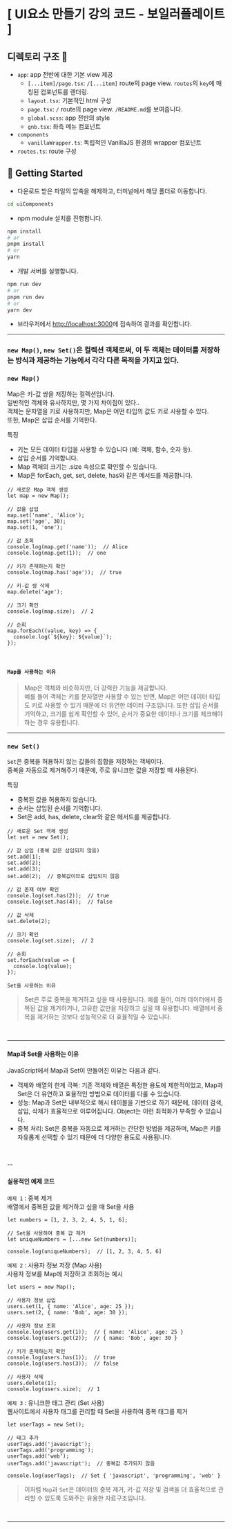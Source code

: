# [ UI요소 만들기 강의 코드 - 보일러플레이트 ]

## 디렉토리 구조 🤔

- `app`: app 전반에 대한 기본 view 제공
  - `[...item]/page.tsx`: `/[...item]` route의 page view. `routes`의 `key`에 매칭된 컴포넌트를 렌더링.
  - `layout.tsx`: 기본적인 html 구성
  - `page.tsx`: `/` route의 page view. `/README.md`를 보여줍니다.
  - `global.scss`: app 전반의 style
  - `gnb.tsx`: 좌측 메뉴 컴포넌트
- `components`
  - `vanillaWrapper.ts`: 독립적인 VanillaJS 환경의 wrapper 컴포넌트
- `routes.ts`: route 구성

## 🛑 Getting Started

- 다운로드 받은 파일의 압축을 해제하고, 터미널에서 해당 폴더로 이동합니다.

```bash
cd uiComponents
```

- npm module 설치를 진행합니다.

```bash
npm install
# or
pnpm install
# or
yarn
```

- 개발 서버를 실행합니다.

```bash
npm run dev
# or
pnpm run dev
# or
yarn dev
```

- 브라우저에서 [http://localhost:3000](http://localhost:3000)에 접속하여 결과를 확인합니다.

---

### `new Map()`, `new Set()`은 컬렉션 객체로써, 이 두 객체는 데이터를 저장하는 방식과 제공하는 기능에서 각각 다른 목적을 가지고 있다.

### `new Map()`

Map은 키-값 쌍을 저장하는 컬렉션입니다.  
일반적인 객체와 유사하지만, 몇 가지 차이점이 있다..  
객체는 문자열을 키로 사용하지만, Map은 어떤 타입의 값도 키로 사용할 수 있다.  
또한, Map은 삽입 순서를 기억한다.

특징

- 키는 모든 데이터 타입을 사용할 수 있습니다 (예: 객체, 함수, 숫자 등).
- 삽입 순서를 기억합니다.
- Map 객체의 크기는 .size 속성으로 확인할 수 있습니다.
- Map은 forEach, get, set, delete, has와 같은 메서드를 제공합니다.

```
// 새로운 Map 객체 생성
let map = new Map();

// 값을 삽입
map.set('name', 'Alice');
map.set('age', 30);
map.set(1, 'one');

// 값 조회
console.log(map.get('name'));  // Alice
console.log(map.get(1));  // one

// 키가 존재하는지 확인
console.log(map.has('age'));  // true

// 키-값 쌍 삭제
map.delete('age');

// 크기 확인
console.log(map.size);  // 2

// 순회
map.forEach((value, key) => {
  console.log(`${key}: ${value}`);
});

```

<br>

#### **`Map을 사용하는 이유`**

> Map은 객체와 비슷하지만, 더 강력한 기능을 제공합니다.  
> 예를 들어 객체는 키를 문자열만 사용할 수 있는 반면, Map은 어떤 데이터 타입도 키로 사용할 수 있기 때문에 더 유연한 데이터 구조입니다. 또한 삽입 순서를 기억하고, 크기를 쉽게 확인할 수 있어, 순서가 중요한 데이터나 크기를 체크해야 하는 경우 유용합니다.

---

### `new Set()`

`Set`은 중복을 허용하지 않는 값들의 집합을 저장하는 객체이다.  
중복을 자동으로 제거해주기 때문에, 주로 유니크한 값을 저장할 때 사용된다.

특징

- 중복된 값을 허용하지 않습니다.
- 순서는 삽입된 순서를 기억합니다.
- Set은 add, has, delete, clear와 같은 메서드를 제공합니다.

```
// 새로운 Set 객체 생성
let set = new Set();

// 값 삽입 (중복 값은 삽입되지 않음)
set.add(1);
set.add(2);
set.add(3);
set.add(2);  // 중복값이므로 삽입되지 않음

// 값 존재 여부 확인
console.log(set.has(2));  // true
console.log(set.has(4));  // false

// 값 삭제
set.delete(2);

// 크기 확인
console.log(set.size);  // 2

// 순회
set.forEach(value => {
  console.log(value);
});
```

`Set을 사용하는 이유`

> Set은 주로 중복을 제거하고 싶을 때 사용됩니다.
> 예를 들어, 여러 데이터에서 중복된 값을 제거하거나, 고유한 값만을 저장하고 싶을 때 유용합니다.
> 배열에서 중복을 제거하는 것보다 성능적으로 더 효율적일 수 있습니다.

<br>

---

#### **Map과 Set을 사용하는 이유**

JavaScript에서 Map과 Set이 만들어진 이유는 다음과 같다.

- 객체와 배열의 한계 극복: 기존 객체와 배열은 특정한 용도에 제한적이었고, Map과 Set은 더 유연하고 효율적인 방법으로 데이터를 다룰 수 있습니다.
- 성능: Map과 Set은 내부적으로 해시 테이블을 기반으로 하기 때문에, 데이터 검색, 삽입, 삭제가 효율적으로 이루어집니다. Object는 이런 최적화가 부족할 수 있습니다.
- 중복 처리: Set은 중복을 자동으로 제거하는 간단한 방법을 제공하며, Map은 키를 자유롭게 선택할 수 있기 때문에 더 다양한 용도로 사용됩니다.

<br>

--

#### **실용적인 예제 코드**

`예제 1` : 중복 제거  
배열에서 중복된 값을 제거하고 싶을 때 Set을 사용

```
let numbers = [1, 2, 3, 2, 4, 5, 1, 6];

// Set을 사용하여 중복 값 제거
let uniqueNumbers = [...new Set(numbers)];

console.log(uniqueNumbers);  // [1, 2, 3, 4, 5, 6]
```

`예제 2` : 사용자 정보 저장 (Map 사용)  
사용자 정보를 Map에 저장하고 조회하는 예시

```
let users = new Map();

// 사용자 정보 삽입
users.set(1, { name: 'Alice', age: 25 });
users.set(2, { name: 'Bob', age: 30 });

// 사용자 정보 조회
console.log(users.get(1));  // { name: 'Alice', age: 25 }
console.log(users.get(2));  // { name: 'Bob', age: 30 }

// 키가 존재하는지 확인
console.log(users.has(1));  // true
console.log(users.has(3));  // false

// 사용자 삭제
users.delete(1);
console.log(users.size);  // 1

```

`예제 3` : 유니크한 태그 관리 (Set 사용)  
웹사이트에서 사용자 태그를 관리할 때 Set을 사용하여 중복 태그를 제거

```
let userTags = new Set();

// 태그 추가
userTags.add('javascript');
userTags.add('programming');
userTags.add('web');
userTags.add('javascript');  // 중복값 추가되지 않음

console.log(userTags);  // Set { 'javascript', 'programming', 'web' }

```

> 이처럼 `Map`과 `Set`은 데이터의 중복 제거, 키-값 저장 및 검색을 더 효율적으로 관리할 수 있도록 도와주는 유용한 자료구조입니다.

<br>

---
